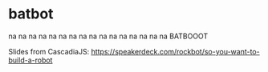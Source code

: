 batbot
======

na na na na na na na na na na na na na na na na BATBOOOT

Slides from CascadiaJS: https://speakerdeck.com/rockbot/so-you-want-to-build-a-robot
